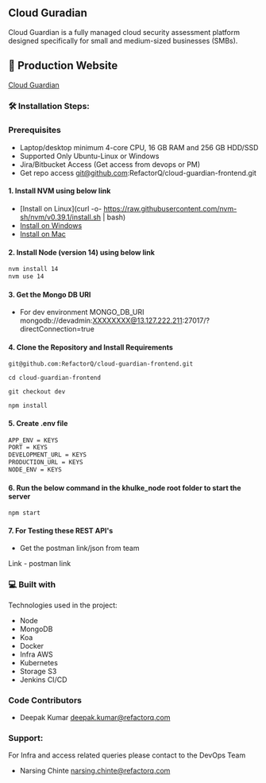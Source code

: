 ## Cloud Guradian

Cloud Guardian is a fully managed cloud security assessment platform designed specifically
for small and medium-sized businesses (SMBs).

## 🚀 Production Website

[Cloud Guardian](https://cloudguardian.co/)

### 🛠️ Installation Steps:

### Prerequisites
* Laptop/desktop minimum 4-core CPU, 16 GB RAM and 256 GB HDD/SSD 
* Supported Only Ubuntu-Linux or Windows
* Jira/Bitbucket Access (Get access from devops or PM)
* Get repo access git@github.com:RefactorQ/cloud-guardian-frontend.git

#### 1. Install NVM using below link
- [Install on Linux](curl -o- https://raw.githubusercontent.com/nvm-sh/nvm/v0.39.1/install.sh | bash)
- [Install on Windows](https://github.com/coreybutler/nvm-windows/releases)
- [Install on Mac](https://collabnix.com/how-to-install-and-configure-nvm-on-mac-os)

#### 2. Install Node (version 14) using below link

```bash
nvm install 14
nvm use 14
```

#### 3. Get the Mongo DB URI

* For dev environment MONGO_DB_URI
mongodb://devadmin:XXXXXXXX@13.127.222.211:27017/?directConnection=true

#### 4. Clone the Repository and Install Requirements


```
git@github.com:RefactorQ/cloud-guardian-frontend.git
```

```
cd cloud-guardian-frontend
```

```
git checkout dev
```

```
npm install
```

#### 5. Create .env file 

```bash
APP_ENV = KEYS
PORT = KEYS
DEVELOPMENT_URL = KEYS
PRODUCTION_URL = KEYS
NODE_ENV = KEYS
```


#### 6. Run the below command in the khulke_node root folder to start the server

```
npm start
```

#### 7. For Testing these REST API's 

* Get the postman link/json from team

Link - postman link 


### 💻 Built with

Technologies used in the project:

* Node
* MongoDB
* Koa
* Docker
* Infra AWS
* Kubernetes
* Storage S3
* Jenkins CI/CD

### Code Contributors
* Deepak Kumar [deepak.kumar@refactorq.com](mailto:deepak.kumar@refactorq.com) 


### Support:
For Infra and access related queries please contact to the DevOps Team
* Narsing Chinte [narsing.chinte@refactorq.com](mailto:narsing.chinte@refactorq.com)

 
